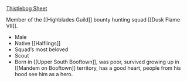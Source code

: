 [Thistlebog Sheet](https://www.dndbeyond.com/characters/140240266)

Member of the [[Highblades Guild]] bounty hunting squad [[Dusk Flame VII]].

- Male
- Native [[Halflings]]
- Squad’s most beloved
- Scout
- Born in [[Upper South Booftown]], was poor, survived growing up in [[Mandem on Booftown]] territory, has a good heart, people from his hood see him as a hero.